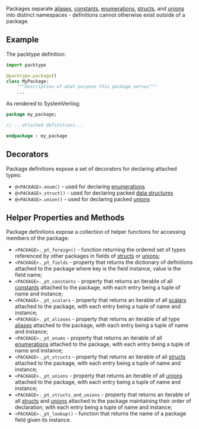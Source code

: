 Packages separate [aliases](alias.md), [constants](constant.md), 
[enumerations](enum.md), [structs](struct.md), and [unions](union.md) into 
distinct namespaces - definitions cannot otherwise exist outside of a package. 

## Example

The packtype definition:

```python linenums="1"
import packtype

@packtype.package()
class MyPackage:
    """Description of what purpose this package serves"""
    ...
```

As rendered to SystemVerilog:

```sv linenums="1"
package my_package;

// ...attached definitions...

endpackage : my_package
```

## Decorators

Package definitions expose a set of decorators for declaring attached types:

 * `@<PACKAGE>.enum()` - used for declaring [enumerations](enum.md)
 * `@<PACKAGE>.struct()` - used for declaring packed [data structures](struct.md)
 * `@<PACKAGE>.union()` - used for declaring packed [unions](union.md)

## Helper Properties and Methods

Package definitions expose a collection of helper functions for accessing members
of the package:

 * `<PACKAGE>._pt_foreign()` - function returning the ordered set of types 
   referenced by other packages in fields of [structs](struct.md) or 
   [unions](union.md);
 * `<PACKAGE>._pt_fields` - property that returns the dictionary of definitions
   attached to the package where key is the field instance, value is the field
   name;
 * `<PACKAGE>._pt_constants` - property that returns an iterable of all 
   [constants](constant.md) attached to the package, with each entry being a 
   tuple of name and instance;
 * `<PACKAGE>._pt_scalars` - property that returns an iterable of all 
   [scalars](scalar.md) attached to the package, with each entry being a tuple 
   of name and instance;
 * `<PACKAGE>._pt_aliases` - property that returns an iterable of all type
   [aliases](alias.md) attached to the package, with each entry being a tuple of 
   name and instance;
 * `<PACKAGE>._pt_enums` - property that returns an iterable of all 
   [enumerations](enum.md) attached to the package, with each entry being a 
   tuple of name and instance;
 * `<PACKAGE>._pt_structs` - property that returns an iterable of all 
   [structs](struct.md) attached to the package, with each entry being a tuple of 
   name and instance;
 * `<PACKAGE>._pt_unions` - property that returns an iterable of all 
   [unions](union.md) attached to the package, with each entry being a tuple of 
   name and instance;
 * `<PACKAGE>._pt_structs_and_unions` - property that returns an iterable of all 
   [structs](struct.md) and [unions](union.md) attached to the package 
   maintaining their order of declaration, with each entry being a tuple of name 
   and instance;
 * `<PACKAGE>._pt_lookup()` - function that returns the name of a package field
   given its instance.
